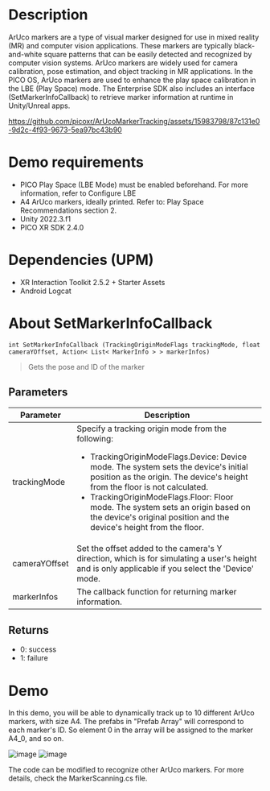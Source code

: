 # Description
ArUco markers are a type of visual marker designed for use in mixed reality (MR) and computer vision applications. These markers are typically black-and-white square patterns that can be easily detected and recognized by computer vision systems. ArUco markers are widely used for camera calibration, pose estimation, and object tracking in MR applications.
In the PICO OS, ArUco markers are used to enhance the play space calibration in the LBE (Play Space) mode. The Enterprise SDK also includes an interface (SetMarkerInfoCallback) to retrieve marker information at runtime in Unity/Unreal apps.

https://github.com/picoxr/ArUcoMarkerTracking/assets/15983798/87c131e0-9d2c-4f93-9673-5ea97bc43b90


# Demo requirements
- PICO Play Space (LBE Mode) must be enabled beforehand. For more information, refer to Configure LBE
- A4 ArUco markers, ideally printed. Refer to: Play Space Recommendations section 2.
- Unity 2022.3.f1
- PICO XR SDK 2.4.0
# Dependencies (UPM)
- XR Interaction Toolkit 2.5.2 + Starter Assets
- Android Logcat
# About SetMarkerInfoCallback
```
int SetMarkerInfoCallback (TrackingOriginModeFlags trackingMode, float cameraYOffset, Action< List< MarkerInfo > > markerInfos)
 ```
> Gets the pose and ID of the marker
## Parameters
| Parameter  | Description |
| ------------- | ------------- |
| trackingMode  | Specify a tracking origin mode from the following: <ul><li>TrackingOriginModeFlags.Device: Device mode. The system sets the device's initial position as the origin. The device's height from the floor is not calculated.</li><li>TrackingOriginModeFlags.Floor: Floor mode. The system sets an origin based on the device's original position and the device's height from the floor.</li></ul>|   |
| cameraYOffset | Set the offset added to the camera's Y direction, which is for simulating a user's height and is only applicable if you select the 'Device' mode. |
| markerInfos | The callback function for returning marker information. |

## Returns
- 0: success 
- 1: failure

# Demo
In this demo, you will be able to dynamically track up to 10 different ArUco markers, with size A4. The prefabs in "Prefab Array" will correspond to each marker's ID. So element 0 in the array will be assigned to the marker A4_0, and so on.

![image](https://github.com/picoxr/ArUcoMarkerTracking/assets/15983798/41e8bed4-a11c-478b-94b0-8434159d43f5)
![image](https://github.com/picoxr/ArUcoMarkerTracking/assets/15983798/0cff9a28-2f5d-4a17-8ffc-88cc485128d6)

The code can be modified to recognize other ArUco markers. For more details, check the MarkerScanning.cs file.


